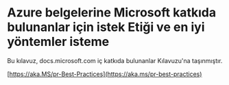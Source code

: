 # <a name="pull-request-etiquette-and-best-practices-for-microsoft-contributors-to-azure-documentation"></a>Azure belgelerine Microsoft katkıda bulunanlar için istek Etiği ve en iyi yöntemler isteme

Bu kılavuz, docs.microsoft.com iç katkıda bulunanlar Kılavuzu'na taşınmıştır.

[https://aka.MS/pr-Best-Practices](https://aka.ms/pr-best-practices)
